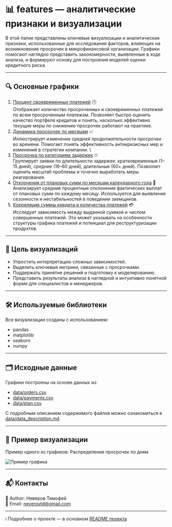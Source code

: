 # 📊 features — аналитические признаки и визуализации

В этой папке представлены ключевые визуализации и аналитические признаки, использованные для исследования факторов, влияющих на возникновение просрочек в микрофинансовой организации. Графики помогают наглядно представить закономерности, выявленные в ходе анализа, и формируют основу для построения моделей оценки кредитного риска.

---

## 🔍 Основные графики

1. [Процент своевременных платежей](./images/ontime_payment_ratio.png) 🕒 \
Отображает количество просроченных и своевременных платежей по всем просроченным платежам. Позволяет быстро оценить качество портфеля кредитов и понять, насколько эффективно текущие меры по снижению просрочек работают на практике.
2. [Динамика просрочек по месяцам](./images/delay_trend_by_month.png) 📈 \
Иллюстрирует изменение средней продолжительности просрочки во времени. Помогает понять эффективность антикризисных мер и изменений в стратегии компании. \
3. [Просрочка по категориям задержек](./images/delay_categories_pie.png) ⏱ \
Группирует заявки по длительности задержек: кратковременные (1–15 дней), средние (16–60 дней), длительные (60+ дней). Позволяет оценить масштаб проблемы и точечно выработать меры реагирования.
4. [Отклонения от плановых сумм по месяцам календарного года](./images/deviation_plan_sum_by_month.png) 📅 \
Анализирует средние процентные отклонения фактических выплат от плановых сумм по каждому месяцу. Используется для выявления сезонности и нестабильностей в поведении заемщиков.
5. [Корреляция суммы кредита и количества платежей](./images/heatmap_avg_overdue_by_time_to_week.png) 💳 \
Исследует зависимость между выданной суммой и числом совершенных платежей. Это может указывать на особенности структуры графика платежей и потенциал для реструктуризации продуктов.

---

## 🧠 Цель визуализаций
* Упростить интерпретацию сложных зависимостей.
* Выделить ключевые метрики, связанные с просрочками.
* Поддержать принятие решений и подготовку к моделированию.
* Представить результаты анализа в наглядной и интуитивно понятной форме для специалистов и менеджеров.

---

## 🛠 Используемые библиотеки

Все визуализации созданы с использованием:

- pandas
- matplotlib
- seaborn
- numpy

---

## 🗂 Исходные данные

Графики построены на основе данных из:

- [data/orders.csv](../data/orders.csv)
- [data/payments.csv](../data/payments.csv)
- [data/plan.csv](../data/plan.csv)

С подробным описанием содержимого файлов можно ознакомиться в [data/data_description.md](../data/data_description.md).

---

## 📌 Пример визуализации

Пример одного из графиков: Распределение просрочек по дням

![Пример графика](./images/delay_distribution_hist.png)

---

## 📬 Контакты

👤 Author: Неверов Тимофей \
📧 Email: [neverovtd@gmail.com](mailto:neverovtd@gmail.com)

---

ℹ️ Подробнее о проекте — в основном [README проекта](../../../blob/main/README.md)
